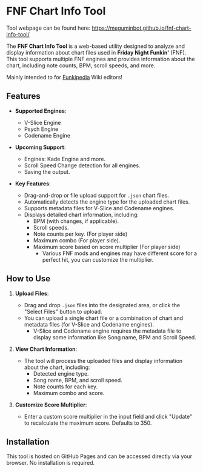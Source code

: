 # FNF Chart Info Tool
Tool webpage can be found here: https://meguminbot.github.io/fnf-chart-info-tool/

The **FNF Chart Info Tool** is a web-based utility designed to analyze and display information about chart files used in **Friday Night Funkin'** (FNF). This tool supports multiple FNF engines and provides information about the chart, including note counts, BPM, scroll speeds, and more.

Mainly intended to for [Funkipedia](https://fridaynightfunking.fandom.com/) Wiki editors!

## Features

- **Supported Engines**:
  - V-Slice Engine
  - Psych Engine
  - Codename Engine
- **Upcoming Support**:
  - Engines: Kade Engine and more.
  - Scroll Speed Change detection for all engines.
  - Saving the output.

- **Key Features**:
  - Drag-and-drop or file upload support for `.json` chart files.
  - Automatically detects the engine type for the uploaded chart files.
  - Supports metadata files for V-Slice and Codename engines.
  - Displays detailed chart information, including:
    - BPM (with changes, if applicable).
    - Scroll speeds.
    - Note counts per key. (For player side)
    - Maximum combo (For player side).
    - Maximum score based on score multiplier (For player side)
      - Various FNF mods and engines may have different score for a perfect hit, you can customize the multiplier.

## How to Use

1. **Upload Files**:
   - Drag and drop `.json` files into the designated area, or click the "Select Files" button to upload.
   - You can upload a single chart file or a combination of chart and metadata files (for V-Slice and Codename engines).
     - V-Slice and Codename engine requires the metadata file to display some information like Song name, BPM and Scroll Speed.

2. **View Chart Information**:
   - The tool will process the uploaded files and display information about the chart, including:
     - Detected engine type.
     - Song name, BPM, and scroll speed.
     - Note counts for each key.
     - Maximum combo and score.

3. **Customize Score Multiplier**:
   - Enter a custom score multiplier in the input field and click "Update" to recalculate the maximum score. Defaults to 350.

## Installation
This tool is hosted on GitHub Pages and can be accessed directly via your browser. No installation is required.
